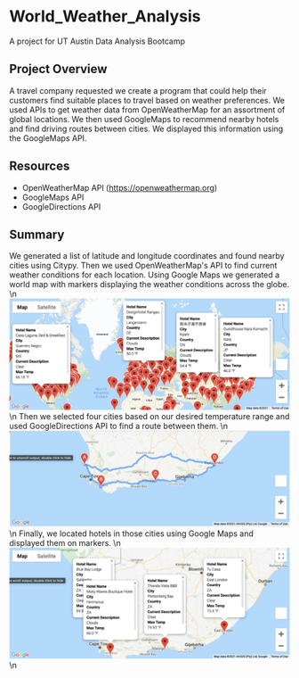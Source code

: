 # World_Weather_Analysis
A project for UT Austin Data Analysis Bootcamp

## Project Overview
A travel company requested we create a program that could help their customers find suitable places to travel based on weather preferences. We used APIs to get weather data from OpenWeatherMap for an assortment of global locations. We then used GoogleMaps to recommend nearby hotels and find driving routes between cities. We displayed this information using the GoogleMaps API.

## Resources
- OpenWeatherMap API (https://openweathermap.org)
- GoogleMaps API
- GoogleDirections API

## Summary
We generated a list of latitude and longitude coordinates and found nearby cities using Citypy. Then we used OpenWeatherMap's API to find current weather conditions for each location. Using Google Maps we generated a world map with markers displaying the weather conditions across the globe.
\n
![Vacation Map](Vacation_Search/Weatherpy_Vacation_Map.png)
\n
Then we selected four cities based on our desired temperature range and used GoogleDirections API to find a route between them.
\n
![Travel Map](Vacation_Itinerary/Weatherpy_travel_map.png)
\n
Finally, we located hotels in those cities using Google Maps and displayed them on markers.
\n
![Travel map Markers](Vacation_Itinerary/WeatherPy_travel_map_markers.png)
\n
